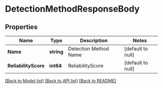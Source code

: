 # DetectionMethodResponseBody

## Properties
Name | Type | Description | Notes
------------ | ------------- | ------------- | -------------
**Name** | **string** | Detection Method Name | [default to null]
**ReliabilityScore** | **int64** | ReliabilityScore | [default to null]

[[Back to Model list]](../README.md#documentation-for-models) [[Back to API list]](../README.md#documentation-for-api-endpoints) [[Back to README]](../README.md)

